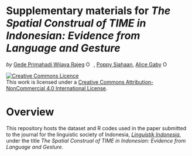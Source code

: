 Supplementary materials for *The Spatial Construal of TIME in
Indonesian: Evidence from Language and Gesture*
================
*by* [Gede Primahadi Wijaya
Rajeg](https://udayananetworking.unud.ac.id/lecturer/880-gede-primahadi-wijaya-rajeg)
<a itemprop="sameAs" content="https://orcid.org/0000-0002-2047-8621" href="https://orcid.org/0000-0002-2047-8621" target="orcid.widget" rel="noopener noreferrer" style="vertical-align:top;"><img src="https://orcid.org/sites/default/files/images/orcid_16x16.png" style="width:1em;margin-right:.5em;" alt="ORCID iD icon"></a>,
[Poppy
Siahaan](https://orient.phil-fak.uni-koeln.de/en/personen/wissenschaftliche-mitarbeiterinnen/dr-poppy-siahaan),
[Alice Gaby](https://research.monash.edu/en/persons/alice-gaby)
<a itemprop="sameAs" content="https://orcid.org/0000-0003-4637-5513" href="https://orcid.org/0000-0003-4637-5513" target="orcid.widget" rel="noopener noreferrer" style="vertical-align:top;"><img src="https://orcid.org/sites/default/files/images/orcid_16x16.png" style="width:1em;margin-right:.5em;" alt="ORCID iD icon"></a>

<!-- README.md is generated from README.Rmd. Please edit that file -->
<!-- badges: start -->

<a rel="license" href="http://creativecommons.org/licenses/by-nc/4.0/"><img alt="Creative Commons Licence" style="border-width:0" src="https://i.creativecommons.org/l/by-nc/4.0/88x31.png" /></a><br />This
work is licensed under a
<a rel="license" href="http://creativecommons.org/licenses/by-nc/4.0/">Creative
Commons Attribution-NonCommercial 4.0 International License</a>.

<!-- badges: end -->

# Overview

This repository hosts the dataset and R codes used in the paper
submitted to the journal for the linguistic society of Indonesia,
[*Linguistik
Indonesia*](http://ojs.linguistik-indonesia.org/index.php/linguistik_indonesia),
under the title *The Spatial Construal of TIME in Indonesian: Evidence
from Language and Gesture*.
